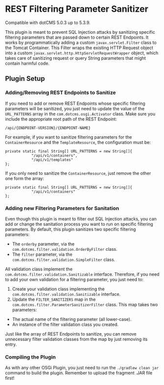 # REST Filtering Parameter Sanitizer

Compatible with dotCMS 5.0.3 up to 5.3.9.

This plugin is meant to prevent SQL Injection attacks by sanitizing specific filtering parameters that are passed down to certain REST Endpoints. It works by programmatically adding a custom `javax.servlet.Filter` class to the Tomcat Container. This Filter wraps the existing HTTP Request object into a custom `javax.servlet.http.HttpServletRequestWrapper` object, which takes care of sanitizing request or query String parameters that might contain harmful code. 

## Plugin Setup
### Adding/Removing REST Endpoints to Sanitize

If you need to add or remove REST Endpoints whose specific filtering parameters will be sanitized, you just need to update the value of the `URL_PATTERNS` array in the `com.dotcms.osgi.Activator` class. Make sure you include the appropriate root path of the REST Endpoint:
```
/api/{ENDPOINT-VERSION}/{ENDPOINT-NAME}
```
For example, if you want to sanitize filtering parameters for the `ContainerResource` and the `TemplateResource`, the configuration must be:
```
private static final String[] URL_PATTERNS = new String[]{
            "/api/v1/containers",
            "/api/v1/templates"
};
```
If you only need to sanitize the `ContainerResource`, just remove the other one form the array:
```
private static final String[] URL_PATTERNS = new String[]{
            "/api/v1/containers"
};
```

### Adding new Filtering Parameters for Sanitation

Even though this plugin is meant to filter out SQL Injection attacks, you can add or change the sanitation process you want to run on specific filtering parameters. By default, this plugin sanitizes two specific filtering parameters:

- The `orderby` parameter, via the `com.dotcms.filter.validation.OrderByFilter` class.
- The `filter` parameter, via the `com.dotcms.filter.validation.SimpleFilter` class.

All validation class implement the `com.dotcms.filter.validation.Sanitizable` interface. Therefore, if you need to add your own validation for a filtering parameter, you just need to:

1. Create your validation class implementing the `com.dotcms.filter.validation.Sanitizable` interface.
2. Update the `FILTER_SANITIZERS` map in the `com.dotcms.filter.ParameterSanitizerFilter` class. This map takes two parameters:
  - The actual name of the filtering parameter (all lower-case).
  - An instance of the filter validation class you created.

Just like the array of REST Endpoints to sanitize, you can remove unnecessary filter validation classes from the map by just removing its entry. 

### Compiling the Plugin

As with any other OSGi Plugin, you just need to run the `./gradlew clean jar` command to build the plugin. Remember to upload the fragment .JAR file first!